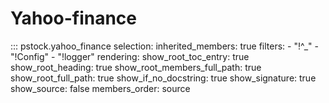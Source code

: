 # Yahoo-finance

::: pstock.yahoo_finance
    selection:
      inherited_members: true
      filters:
        - "!^_"
        - "!Config"
        - "!logger"
    rendering:
      show_root_toc_entry: true
      show_root_heading: true
      show_root_members_full_path: true
      show_root_full_path: true
      show_if_no_docstring: true
      show_signature: true
      show_source: false
      members_order: source
